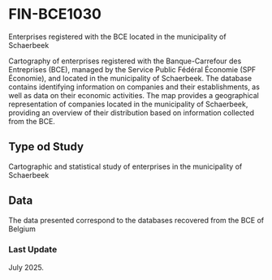 # FIN-BCE1030
Enterprises registered with the BCE located in the municipality of Schaerbeek

Cartography of enterprises registered with the Banque-Carrefour des Entreprises (BCE), managed by the Service Public Fédéral Économie (SPF Économie), and located in the municipality of Schaerbeek.
The database contains identifying information on companies and their establishments, as well as data on their economic activities.
The map provides a geographical representation of companies located in the municipality of Schaerbeek, providing an overview of their distribution based on information collected from the BCE.

## Type od Study
Cartographic and statistical study of enterprises in the municipality of Schaerbeek

## Data
The data presented correspond to the databases recovered from the BCE of Belgium

### Last Update
July 2025.
